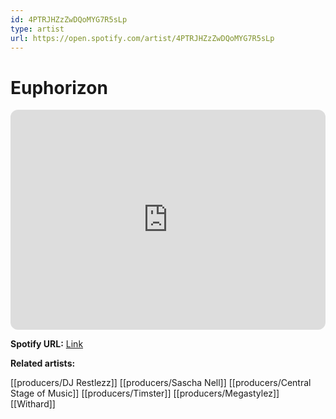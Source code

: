 ```yaml
---
id: 4PTRJHZzZwDQoMYG7R5sLp
type: artist
url: https://open.spotify.com/artist/4PTRJHZzZwDQoMYG7R5sLp
---
```

# Euphorizon

<iframe style="border-radius:12px" src="https://open.spotify.com/embed/artist/4PTRJHZzZwDQoMYG7R5sLp" width="100%" height="352" frameBorder="0" allowfullscreen="" allow="autoplay; clipboard-write; encrypted-media; fullscreen; picture-in-picture" loading="lazy"></iframe>

**Spotify URL:** [Link](https://open.spotify.com/artist/4PTRJHZzZwDQoMYG7R5sLp)

**Related artists:**

[[producers/DJ Restlezz]]
[[producers/Sascha Nell]]
[[producers/Central Stage of Music]]
[[producers/Timster]]
[[producers/Megastylez]]
[[Withard]]
